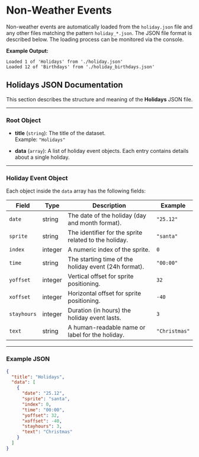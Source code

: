 # Non-Weather Events

Non-weather events are automatically loaded from the `holiday.json` file and any other files matching the pattern `holiday_*.json`.  The JSON file format is described below. The loading process can be monitored via the console.

**Example Output:**
```
Loaded 1 of 'Holidays' from './holiday.json'
Loaded 12 of 'Birthdays' from './holiday_birthdays.json'
```




## Holidays JSON Documentation

This section describes the structure and meaning of the **Holidays** JSON file.

---

### Root Object

- **title** (`string`): The title of the dataset.  
  Example: `"Holidays"`

- **data** (`array`): A list of holiday event objects. Each entry contains details about a single holiday.

---

### Holiday Event Object

Each object inside the `data` array has the following fields:

| Field       | Type     | Description                                                                 | Example     |
|-------------|----------|-----------------------------------------------------------------------------|-------------|
| `date`      | string   | The date of the holiday (day and month format).                             | `"25.12"`   |
| `sprite`    | string   | The identifier for the sprite related to the holiday.                | `"santa"`   |
| `index`     | integer  | A numeric index of the sprite.                     | `0`         |
| `time`      | string   | The starting time of the holiday event (24h format).                         | `"00:00"`   |
| `yoffset`   | integer  | Vertical offset for sprite positioning.                                      | `32`        |
| `xoffset`   | integer  | Horizontal offset for sprite positioning.                                    | `-40`       |
| `stayhours` | integer  | Duration (in hours) the holiday event lasts.                                 | `3`         |
| `text`      | string   | A human-readable name or label for the holiday.                              | `"Christmas"` |

---

### Example JSON

```json
{
  "title": "Holidays",
  "data": [
    {
      "date": "25.12",
      "sprite": "santa",
      "index": 0,
      "time": "00:00",
      "yoffset": 32,
      "xoffset": -40,
      "stayhours": 3,
      "text": "Christmas"
    }
  ]
}
